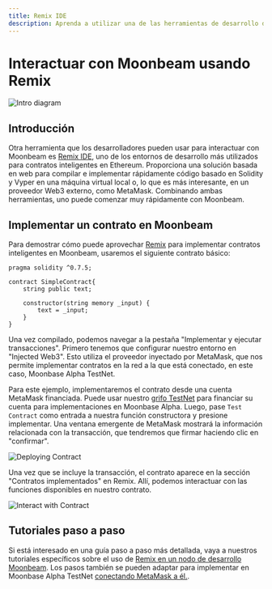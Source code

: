 ```yaml
---
title: Remix IDE
description: Aprenda a utilizar una de las herramientas de desarrollo de Ethereum más populares, Remix IDE, para interactuar con Moonbeam.
---
```


# Interactuar con Moonbeam usando Remix

![Intro diagram](/images/integrations/integrations-remix-banner.png)

## Introducción

Otra herramienta que los desarrolladores pueden usar para interactuar con Moonbeam es [Remix IDE](https://remix.ethereum.org/), uno de los entornos de desarrollo más utilizados para contratos inteligentes en Ethereum. Proporciona una solución basada en web para compilar e implementar rápidamente código basado en Solidity y Vyper en una máquina virtual local o, lo que es más interesante, en un proveedor Web3 externo, como MetaMask. Combinando ambas herramientas, uno puede comenzar muy rápidamente con Moonbeam.

## Implementar un contrato en Moonbeam

Para demostrar cómo puede aprovechar [Remix](https://remix.ethereum.org/) para implementar contratos inteligentes en Moonbeam, usaremos el siguiente contrato básico:

```solidity
pragma solidity ^0.7.5;

contract SimpleContract{
    string public text;
    
    constructor(string memory _input) {
        text = _input;
    }
}
```

Una vez compilado, podemos navegar a la pestaña "Implementar y ejecutar transacciones". Primero tenemos que configurar nuestro entorno en "Injected Web3". Esto utiliza el proveedor inyectado por MetaMask, que nos permite implementar contratos en la red a la que está conectado, en este caso, Moonbase Alpha TestNet.

Para este ejemplo, implementaremos el contrato desde una cuenta MetaMask financiada. Puede usar nuestro [grifo TestNet](/getting-started/testnet/faucet/) para financiar su cuenta para implementaciones en Moonbase Alpha. Luego, pase `Test Contract` como entrada a nuestra función constructora y presione implementar. Una ventana emergente de MetaMask mostrará la información relacionada con la transacción, que tendremos que firmar haciendo clic en "confirmar".

![Deploying Contract](/images/remix/integrations-remix-1.png)

Una vez que se incluye la transacción, el contrato aparece en la sección "Contratos implementados" en Remix. Allí, podemos interactuar con las funciones disponibles en nuestro contrato.

![Interact with Contract](/images/remix/integrations-remix-2.png)

## Tutoriales paso a paso

Si está interesado en una guía paso a paso más detallada, vaya a nuestros tutoriales específicos sobre el uso de [Remix en un nodo de desarrollo Moonbeam](/getting-started/local-node/using-remix/).  Los pasos también se pueden adaptar para implementar en Moonbase Alpha TestNet [conectando MetaMask a él.](/getting-started/testnet/metamask/).

